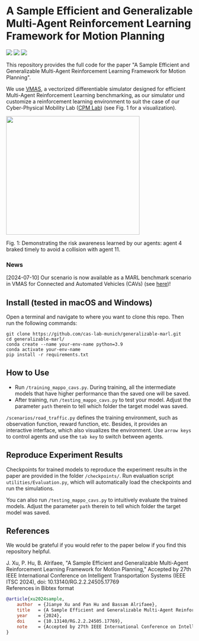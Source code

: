 # A Sample Efficient and Generalizable Multi-Agent Reinforcement Learning Framework for Motion Planning
<!-- icons from https://simpleicons.org/ -->
<a href="http://dx.doi.org/10.13140/RG.2.2.24505.17769" target="_blank"><img src="https://img.shields.io/badge/Preprint-Paper-00629B"></a>
<a href="https://youtu.be/36gCamoqEcA" target="_blank"><img src="https://img.shields.io/badge/-Video-FF0000?logo=YouTube"></a>
<a href="https://github.com/cas-lab-munich/generalizable-marl" target="_blank"><img src="https://img.shields.io/badge/-GitHub-181717?logo=GitHub"></a>

This repository provides the full code for the paper "A Sample Efficient and Generalizable Multi-Agent Reinforcement Learning Framework for Motion Planning".

We use <a href="https://github.com/proroklab/VectorizedMultiAgentSimulator" target="_blank">VMAS</a>, a vectorized differentiable simulator designed for efficient Multi-Agent Reinforcement Learning benchmarking, as our simulator und customize a reinforcement learning environment to suit the case of our Cyber-Physical Mobility Lab (<a href="https://cpm.embedded.rwth-aachen.de/">CPM Lab</a>) (see Fig. 1 for a visualization).

<img src="assets/generalizable-MARL.gif" width="360" height="320"/>
<p>Fig. 1: Demonstrating the risk awareness learned by our agents: agent 4 braked timely to avoid a collision with agent 11.</p>

### News
[2024-07-10] Our scenario is now available as a MARL benchmark scenario in VMAS for Connected and Automated Vehicles (CAVs) (see <a href="https://github.com/proroklab/VectorizedMultiAgentSimulator/releases/tag/1.4.2">here</a>)!

## Install (tested in macOS and Windows)
Open a terminal and navigate to where you want to clone this repo. Then run the following commands:
```
git clone https://github.com/cas-lab-munich/generalizable-marl.git
cd generalizable-marl/
conda create --name your-env-name python=3.9
conda activate your-env-name
pip install -r requirements.txt
```

## How to Use
- Run `/training_mappo_cavs.py`. During training, all the intermediate models that have higher performance than the saved one will be saved.
- After training, run `/testing_mappo_cavs.py` to test your model. Adjust the parameter `path` therein to tell which folder the target model was saved.

`/scenarios/road_traffic.py` defines the training environment, such as observation function, reward function, etc. Besides, it provides an interactive interface, which also visualizes the environment. Use `arrow keys` to control agents and use the `tab key` to switch between agents.

## Reproduce Experiment Results
Checkpoints for trained models to reproduce the experiment results in the paper are provided in the folder `/checkpoints/`. Run evaluation script `utilities/Evaluation.py`, which will automatically load the checkpoints and run the simulations.

You can also run `/testing_mappo_cavs.py` to intuitively evaluate the trained models. Adjust the parameter `path` therein to tell which folder the target model was saved.

## References
We would be grateful if you would refer to the paper below if you find this repository helpful.


<summary>
J. Xu, P. Hu, B. Alrifaee, "A Sample Efficient and Generalizable Multi-Agent Reinforcement Learning Framework for Motion Planning," Accepted by 27th IEEE International Conference on Intelligent Transportation Systems (IEEE ITSC 2024), doi: 10.13140/RG.2.2.24505.17769
<br>

</summary>

<summary>
References in Bibtex format
</summary>
<p>

```bibtex
@article{xu2024sample,
    author  = {Jianye Xu and Pan Hu and Bassam Alrifaee},
    title   = {A Sample Efficient and Generalizable Multi-Agent Reinforcement Learning Framework for Motion Planning},
    year    = {2024},
    doi     = {10.13140/RG.2.2.24505.17769},
    note    = {Accepted by 27th IEEE International Conference on Intelligent Transportation Systems (IEEE ITSC 2024)},
}
```

</p>